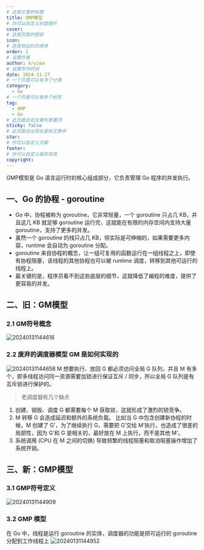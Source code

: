 ```yaml
---
# 这是文章的标题
title: GMP模型
# 你可以自定义封面图片
cover: 
# 这是页面的图标
icon: 
# 这是侧边栏的顺序
order: 1
# 设置作者
author: kryiea
# 设置写作时间
date: 2024-11-27
# 一个页面可以有多个分类
category:
  - Go
# 一个页面可以有多个标签
tag:
  - GMP
  - Go
# 此页面会在文章列表置顶
sticky: false
# 此页面会出现在星标文章中
star: 
# 你可以自定义页脚
footer: 
# 你可以自定义版权信息
copyright: 
---
```


GMP模型是 Go 语言运行时的核心组成部分，它负责管理 Go 程序的并发执行。

<!-- more -->



## 一、Go 的协程 - goroutine
- Go 中，协程被称为 goroutine，它非常轻量，一个 goroutine 只占几 KB，并且这几 KB 就足够 goroutine 运行完，这就能在有限的内存空间内支持大量 goroutine，支持了更多的并发。
- 虽然一个 goroutine 的栈只占几 KB，但实际是可伸缩的，如果需要更多内容，runtime 会自动为 goroutine 分配。
- goroutine 来自协程的概念，让一组可复用的函数运行在一组线程之上，即使有协程阻塞，该线程的其他协程也可以被 runtime 调度，转移到其他可运行的线程上。
- 最关键的是，程序员看不到这些底层的细节，这就降低了编程的难度，提供了更容易的并发。

## 二、旧：GM模型
### 2.1 GM符号概念
![20240131144616](http://images.kryiea.cn/img/20240131144616.png)

### 2.2 废弃的调度器模型 GM 是如何实现的
![20240131144658](http://images.kryiea.cn/img/20240131144658.png)
M 想要执行、放回 G 都必须访问全局 G 队列，并且 M 有多个，即多线程访问同一资源需要加锁进行保证互斥 / 同步，所以全局 G 队列是有互斥锁进行保护的。

>老调度器有几个缺点

1. 创建、销毁、调度 G 都需要每个 M 获取锁，这就形成了激烈的锁竞争。
2. M 转移 G 会造成延迟和额外的系统负载。
比如当 G 中包含创建新协程的时候，M 创建了 G’，为了继续执行 G，需要把 G’交给 M’执行，也造成了很差的局部性，因为 G’和 G 是相关的，最好放在 M 上执行，而不是其他 M’。
3. 系统调用 (CPU 在 M 之间的切换) 导致频繁的线程阻塞和取消阻塞操作增加了系统开销。

## 三、新：GMP模型
### 3.1 GMP符号定义
![20240131144909](http://images.kryiea.cn/img/20240131144909.png)

### 3.2 GMP 模型
在 Go 中，线程是运行 goroutine 的实体，调度器的功能是把可运行的 goroutine 分配到工作线程上
![20240131144952](http://images.kryiea.cn/img/20240131144952.png)